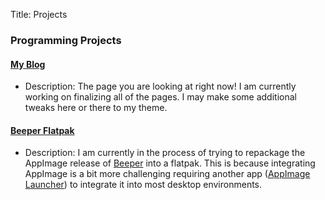 Title: Projects
### Programming Projects

#### [My Blog](https://github.com/noelmiller/noelmiller.github.io)

- Description: The page you are looking at right now! I am currently working on finalizing all of the pages. I may make some additional tweaks here or there to my theme.

#### [Beeper Flatpak](https://github.com/noelmiller/noel.beeper.Beeper)

- Description: I am currently in the process of trying to repackage the AppImage release of [Beeper](https://beeper.com) into a flatpak. This is because integrating AppImage is a bit more challenging requiring another app ([AppImage Launcher](https://github.com/TheAssassin/AppImageLauncher)) to integrate it into most desktop environments.
